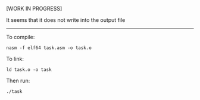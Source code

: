 [WORK IN PROGRESS]

It seems that it does not write into the output file

---

To compile:

`nasm -f elf64 task.asm -o task.o`

To link:

`ld task.o -o task`

Then run:

`./task`
